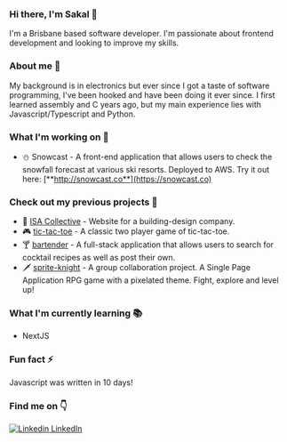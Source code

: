 ### Hi there, I'm Sakal 👋
I'm a Brisbane based software developer. I'm passionate about frontend development and looking to improve my skills.
### About me :eyes:
My background is in electronics but ever since I got a taste of software programming, I've been hooked and have been doing it ever since. I first learned assembly and C years ago, but my main experience lies with Javascript/Typescript and Python.
### What I'm working on :rocket:
* :snowman: Snowcast - A front-end application that allows users to check the snowfall forecast at various ski resorts. Deployed to AWS. Try it out here: [**http://snowcast.co**](https://snowcast.co)
### Check out my previous projects 👀
* :office: [ISA Collective](https://isacollective.com.au) - Website for a building-design company.
* :video_game: [tic-tac-toe](https://sakalmon.github.io/tic-tac-toe/) - A classic two player game of tic-tac-toe.
* :cocktail: [bartender](https://bartender.fly.dev/) - A full-stack application that allows users to search for cocktail recipes as well as post their own.
* :dagger: [sprite-knight](https://github.com/sakalmon/sprite-knight) - A group collaboration project. A Single Page Application RPG game with a pixelated theme. Fight, explore and level up!
### What I'm currently learning :books:
* NextJS
### Fun fact :zap:
Javascript was written in 10 days!
### Find me on :point_down:
[![Linkedin](https://i.stack.imgur.com/gVE0j.png) LinkedIn](https://www.linkedin.com/in/sakal-mon)

